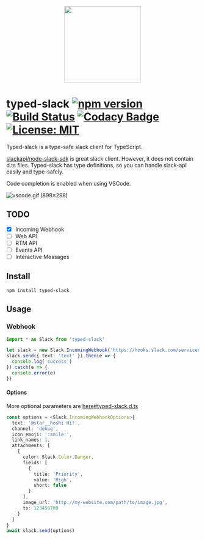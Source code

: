 <p align="center">
    <img src="https://raw.githubusercontent.com/starhoshi/typed-slack/master/docs/logo.png" width='200px' />
</p>

# typed-slack [![npm version](https://badge.fury.io/js/typed-slack.svg)](https://badge.fury.io/js/typed-slack) [![Build Status](https://travis-ci.org/starhoshi/typed-slack.svg?branch=master)](https://travis-ci.org/starhoshi/typed-slack) [![Codacy Badge](https://api.codacy.com/project/badge/Grade/c7a8f750afbd40019c5c4f859dd64d19)](https://www.codacy.com/app/kensuke1751/typed-slack?utm_source=github.com&amp;utm_medium=referral&amp;utm_content=starhoshi/typed-slack&amp;utm_campaign=Badge_Grade) [![License: MIT](https://img.shields.io/badge/License-MIT-green.svg)](https://opensource.org/licenses/MIT)


Typed-slack is a type-safe slack client for TypeScript.

[slackapi/node\-slack\-sdk](https://github.com/slackapi/node-slack-sdk) is great slack client. However, it does not contain d.ts files. Typed-slack has type definitions, so you can handle slack-api easily and type-safely.

Code completion is enabled when using VSCode.

![vscode\.gif \(898×298\)](https://raw.githubusercontent.com/starhoshi/typed-slack/master/docs/vscode.gif)

## TODO

* [x] Incoming Webhook
* [ ] Web API
* [ ] RTM API
* [ ] Events API
* [ ] Interactive Messages

## Install

```
npm install typed-slack
```

## Usage

### Webhook

```ts
import * as Slack from 'typed-slack'

let slack = new Slack.IncomingWebhook('https://hooks.slack.com/services/.......')
slack.send({ text: 'text' }).then(e => {
  console.log('success')
}).catch(e => {
  console.error(e)
})
```

#### Options

More optional parameters are [here#typed\-slack\.d\.ts](https://github.com/starhoshi/typed-slack/blob/master/out/typed-slack.d.ts)

```ts
const options = <Slack.IncomingWebhookOptions>{
  text: '@star__hoshi Hi!',
  channel: 'debug',
  icon_emoji: ':smile:',
  link_names: 1,
  attachments: [
    {
      color: Slack.Color.Danger,
      fields: [
        {
          title: 'Priority',
          value: 'High',
          short: false
        }
      ],
      image_url: 'http://my-website.com/path/to/image.jpg',
      ts: 123456789
    }
  ]
}
await slack.send(options)
```
